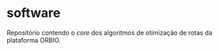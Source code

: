 # software
Repositório contendo o _core_ dos algoritmos de otimização de rotas da plataforma ORBIO.
